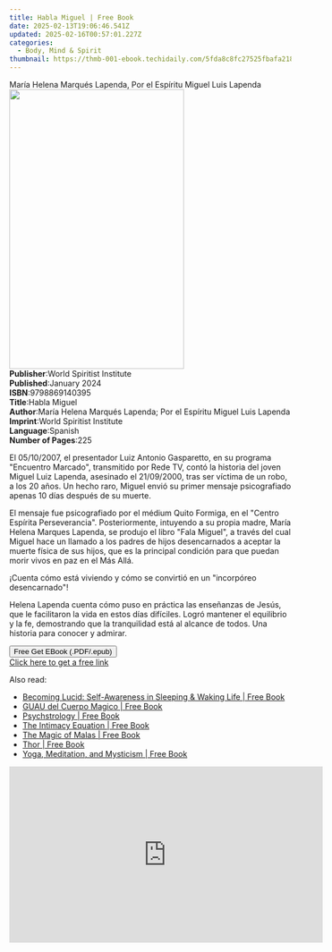 ```yaml
---
title: Habla Miguel | Free Book
date: 2025-02-13T19:06:46.541Z
updated: 2025-02-16T00:57:01.227Z
categories:
  - Body, Mind & Spirit
thumbnail: https://thmb-001-ebook.techidaily.com/5fda8c8fc27525fbafa2187c479e0c4c54512b658146372d9a1eafd4a804d382.jpg
---
```

<main id="book-container">
  <div class="flex flex-col">
    <div class="book-brief flex-1 py-6 px-4 sm:p-6 md:py-10 md:px-8">
      <!-- brief-->
      <div class="book-brief-main">
        María Helena Marqués Lapenda, Por el Espíritu Miguel Luis Lapenda
      </div>
    </div>
    <div
      class="book-meta-info flex-1 grid gap-4 col-start-1 col-end-3 row-start-1 sm:mb-6 sm:grid-cols-4 lg:gap-6 lg:col-start-2 lg:row-end-6 lg:row-span-6 lg:mb-0"
    >
      <div
        class="book-meta-info-left place-content-center mt-4 p-4 text-sm leading-6 col-start-2 col-span-2 dark:text-slate-400"
      >
        <img
          class="w-full h-500 object-cover rounded-lg sm:h-255 sm:col-span-2 lg:col-span-full"
          src="https://img-001-ebook.techidaily.com/93fff85450c764bead6373ce94da84d878d0d11d637d151274e14130d03565b8.jpg"
          alt=""
          width="312"
          height="500"
        />
      </div>
      <div
        class="book-meta-info-right mt-2 col-start-1 row-start-2 col-span-3 self-center"
      >
        <!-- meta data  -->
        <div class="flex flex-col px-4 md:px-8">
          <div class="flex-1">
            <strong>Publisher</strong>:<span class="px-2"
              >World Spiritist Institute</span
            >
          </div>
          <div class="flex-1">
            <strong>Published</strong>:<span class="px-2">January 2024</span>
          </div>
          <div class="flex-1">
            <strong>ISBN</strong>:<span class="px-2">9798869140395</span>
          </div>
          <div class="flex-1">
            <strong>Title</strong>:<span class="px-2">Habla Miguel</span>
          </div>
          <div class="flex-1">
            <strong>Author</strong>:<span class="px-2"
              >María Helena Marqués Lapenda; Por el Espíritu Miguel Luis
              Lapenda</span
            >
          </div>
          <div class="flex-1">
            <strong>Imprint</strong>:<span class="px-2"
              >World Spiritist Institute</span
            >
          </div>
          <div class="flex-1">
            <strong>Language</strong>:<span class="px-2">Spanish</span>
          </div>
          <div class="flex-1">
            <strong>Number of Pages</strong>:<span class="px-2">225</span>
          </div>
        </div>
      </div>
    </div>
    <div class="book-description flex-1 py-6 px-4 sm:p-6 md:py-10 md:px-8">
      <div class="book-description-main">
        <div accordion-content="" id="description">
          <p>
            El 05/10/2007, el presentador Luiz Antonio Gasparetto, en su
            programa "Encuentro Marcado", transmitido por Rede TV, contó la
            historia del joven Miguel Luiz Lapenda, asesinado el 21/09/2000,
            tras ser víctima de un robo, a los 20 años. Un hecho raro, Miguel
            envió su primer mensaje psicografiado apenas 10 días después de su
            muerte.
          </p>
          <p>
            El mensaje fue psicografiado por el médium Quito Formiga, en el
            "Centro Espírita Perseverancia". Posteriormente, intuyendo a su
            propia madre, María Helena Marques Lapenda, se produjo el libro
            "Fala Miguel", a través del cual Miguel hace un llamado a los padres
            de hijos desencarnados a aceptar la muerte física de sus hijos, que
            es la principal condición para que puedan morir vivos en paz en el
            Más Allá.&nbsp;
          </p>
          <p>
            ¡Cuenta cómo está viviendo y cómo se convirtió en un "incorpóreo
            desencarnado"!
          </p>
          <p>
            Helena Lapenda cuenta cómo puso en práctica las enseñanzas de Jesús,
            que le facilitaron la vida en estos días difíciles. Logró mantener
            el equilibrio y la fe, demostrando que la tranquilidad está al
            alcance de todos. Una historia para conocer y admirar.
          </p>
        </div>
        <div class="accordion-fader"></div>
      </div>
    </div>
    <div class="book-excerpts flex-1 py-6 px-4 sm:p-6 md:py-10 md:px-8"></div>
    <div
      class="book-about-author flex-1 py-6 px-4 sm:p-6 md:py-10 md:px-8"
    ></div>
    <div class="book-free-get flex-1 py-6 px-4 sm:p-6 md:py-10 md:px-8">
      <button
        id="btn-free-get"
        class="bg-blue-500 hover:bg-blue-700 text-white font-bold py-2 px-4 rounded"
      >
        Free Get EBook (.PDF/.epub)
      </button>
      <div id="countdown-display" class="px-2 text-lg mt-2"></div>
      <a
        id="free-link"
        class="hidden bg-blue-500 hover:bg-blue-700 text-white font-bold py-2 px-4 rounded"
        href="https://www.ebooks.com/en-us/book/211236234/habla-miguel/mar-a-helena-marqu-s-lapenda/"
        target="_blank"
        >Click here to get a free link</a
      >
    </div>
    <script>
      let countdownTime = 0;
      let countdownInterval = null;
      document
        .getElementById('btn-free-get')
        .addEventListener('click', startCountdown);
      function startCountdown() {
        countdownTime = new Date().getTime() + 60000 * 3;
        countdownInterval = setInterval(updateCountdown, 1000);
        document.getElementById('btn-free-get').disabled = true;
        document
          .getElementById('btn-free-get')
          .classList.add('bg-gray-500', 'cursor-not-allowed');
      }
      function updateCountdown() {
        let currentTime = new Date().getTime();
        let timeLeft = countdownTime - currentTime;
        let secondsLeft = Math.floor(timeLeft / 1000);
        document.getElementById('countdown-display').innerHTML =
          `Remaining time: ${secondsLeft} seconds.`;
        if (secondsLeft <= 0) {
          clearInterval(countdownInterval);
          document.getElementById('btn-free-get').classList.add('hidden');
          document.getElementById('free-link').classList.remove('hidden');
          document.getElementById('countdown-display').innerHTML = '';
        }
      }
    </script>
  </div>
</main>

<ins class="adsbygoogle"
      style="display:block"
      data-ad-client="ca-pub-7571918770474297"
      data-ad-slot="8358498916"
      data-ad-format="auto"
      data-full-width-responsive="true"></ins>
    

<span class="atpl-alsoreadstyle">Also read:</span>
<div><ul>
<li><a href="https://novels-ebooks.techidaily.com/209896698-9781775288077-becoming-lucid-self-awareness-in-sleeping-waking-life/"><u>Becoming Lucid: Self-Awareness in Sleeping & Waking Life | Free Book</u></a></li>
<li><a href="https://novels-ebooks.techidaily.com/209896648-9780998666648-guau-del-cuerpo-magico/"><u>GUAU del Cuerpo Magico | Free Book</u></a></li>
<li><a href="https://novels-ebooks.techidaily.com/209896108-9781734135619-psychstrology/"><u>Psychstrology | Free Book</u></a></li>
<li><a href="https://novels-ebooks.techidaily.com/209896113-9781734291926-the-intimacy-equation/"><u>The Intimacy Equation | Free Book</u></a></li>
<li><a href="https://novels-ebooks.techidaily.com/209897258-9781733182638-the-magic-of-malas/"><u>The Magic of Malas | Free Book</u></a></li>
<li><a href="https://novels-ebooks.techidaily.com/209897921-9781441158802-thor/"><u>Thor | Free Book</u></a></li>
<li><a href="https://novels-ebooks.techidaily.com/209897786-9781472571694-yoga-meditation-and-mysticism/"><u>Yoga, Meditation, and Mysticism | Free Book</u></a></li>
</ul></div>

<!-- affiliate ads begin -->
<iframe width="560" height="315" src="https://www.youtube.com/embed/Nl0Z0eth1u4?si=0eecOBNfc--51AJO" title="YouTube video player" frameborder="0" allow="accelerometer; autoplay; clipboard-write; encrypted-media; gyroscope; picture-in-picture; web-share" referrerpolicy="strict-origin-when-cross-origin" allowfullscreen></iframe>
<!-- affiliate ads end -->

